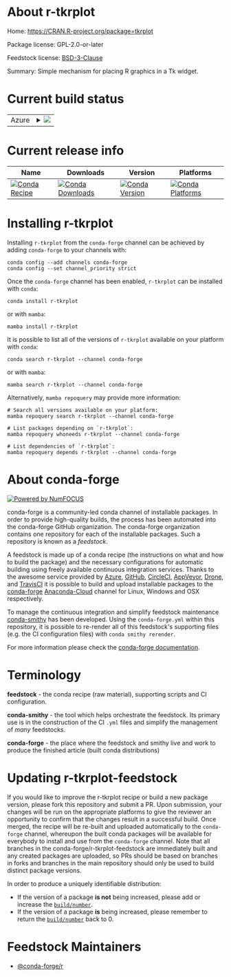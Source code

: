About r-tkrplot
===============

Home: https://CRAN.R-project.org/package=tkrplot

Package license: GPL-2.0-or-later

Feedstock license: [BSD-3-Clause](https://github.com/conda-forge/r-tkrplot-feedstock/blob/main/LICENSE.txt)

Summary: Simple mechanism for placing R graphics in a Tk widget.

Current build status
====================


<table>
    
  <tr>
    <td>Azure</td>
    <td>
      <details>
        <summary>
          <a href="https://dev.azure.com/conda-forge/feedstock-builds/_build/latest?definitionId=2536&branchName=main">
            <img src="https://dev.azure.com/conda-forge/feedstock-builds/_apis/build/status/r-tkrplot-feedstock?branchName=main">
          </a>
        </summary>
        <table>
          <thead><tr><th>Variant</th><th>Status</th></tr></thead>
          <tbody><tr>
              <td>linux_64_r_base4.1</td>
              <td>
                <a href="https://dev.azure.com/conda-forge/feedstock-builds/_build/latest?definitionId=2536&branchName=main">
                  <img src="https://dev.azure.com/conda-forge/feedstock-builds/_apis/build/status/r-tkrplot-feedstock?branchName=main&jobName=linux&configuration=linux_64_r_base4.1" alt="variant">
                </a>
              </td>
            </tr><tr>
              <td>linux_64_r_base4.2</td>
              <td>
                <a href="https://dev.azure.com/conda-forge/feedstock-builds/_build/latest?definitionId=2536&branchName=main">
                  <img src="https://dev.azure.com/conda-forge/feedstock-builds/_apis/build/status/r-tkrplot-feedstock?branchName=main&jobName=linux&configuration=linux_64_r_base4.2" alt="variant">
                </a>
              </td>
            </tr><tr>
              <td>osx_64_r_base4.1</td>
              <td>
                <a href="https://dev.azure.com/conda-forge/feedstock-builds/_build/latest?definitionId=2536&branchName=main">
                  <img src="https://dev.azure.com/conda-forge/feedstock-builds/_apis/build/status/r-tkrplot-feedstock?branchName=main&jobName=osx&configuration=osx_64_r_base4.1" alt="variant">
                </a>
              </td>
            </tr><tr>
              <td>osx_64_r_base4.2</td>
              <td>
                <a href="https://dev.azure.com/conda-forge/feedstock-builds/_build/latest?definitionId=2536&branchName=main">
                  <img src="https://dev.azure.com/conda-forge/feedstock-builds/_apis/build/status/r-tkrplot-feedstock?branchName=main&jobName=osx&configuration=osx_64_r_base4.2" alt="variant">
                </a>
              </td>
            </tr><tr>
              <td>win_64</td>
              <td>
                <a href="https://dev.azure.com/conda-forge/feedstock-builds/_build/latest?definitionId=2536&branchName=main">
                  <img src="https://dev.azure.com/conda-forge/feedstock-builds/_apis/build/status/r-tkrplot-feedstock?branchName=main&jobName=win&configuration=win_64_" alt="variant">
                </a>
              </td>
            </tr>
          </tbody>
        </table>
      </details>
    </td>
  </tr>
</table>

Current release info
====================

| Name | Downloads | Version | Platforms |
| --- | --- | --- | --- |
| [![Conda Recipe](https://img.shields.io/badge/recipe-r--tkrplot-green.svg)](https://anaconda.org/conda-forge/r-tkrplot) | [![Conda Downloads](https://img.shields.io/conda/dn/conda-forge/r-tkrplot.svg)](https://anaconda.org/conda-forge/r-tkrplot) | [![Conda Version](https://img.shields.io/conda/vn/conda-forge/r-tkrplot.svg)](https://anaconda.org/conda-forge/r-tkrplot) | [![Conda Platforms](https://img.shields.io/conda/pn/conda-forge/r-tkrplot.svg)](https://anaconda.org/conda-forge/r-tkrplot) |

Installing r-tkrplot
====================

Installing `r-tkrplot` from the `conda-forge` channel can be achieved by adding `conda-forge` to your channels with:

```
conda config --add channels conda-forge
conda config --set channel_priority strict
```

Once the `conda-forge` channel has been enabled, `r-tkrplot` can be installed with `conda`:

```
conda install r-tkrplot
```

or with `mamba`:

```
mamba install r-tkrplot
```

It is possible to list all of the versions of `r-tkrplot` available on your platform with `conda`:

```
conda search r-tkrplot --channel conda-forge
```

or with `mamba`:

```
mamba search r-tkrplot --channel conda-forge
```

Alternatively, `mamba repoquery` may provide more information:

```
# Search all versions available on your platform:
mamba repoquery search r-tkrplot --channel conda-forge

# List packages depending on `r-tkrplot`:
mamba repoquery whoneeds r-tkrplot --channel conda-forge

# List dependencies of `r-tkrplot`:
mamba repoquery depends r-tkrplot --channel conda-forge
```


About conda-forge
=================

[![Powered by
NumFOCUS](https://img.shields.io/badge/powered%20by-NumFOCUS-orange.svg?style=flat&colorA=E1523D&colorB=007D8A)](https://numfocus.org)

conda-forge is a community-led conda channel of installable packages.
In order to provide high-quality builds, the process has been automated into the
conda-forge GitHub organization. The conda-forge organization contains one repository
for each of the installable packages. Such a repository is known as a *feedstock*.

A feedstock is made up of a conda recipe (the instructions on what and how to build
the package) and the necessary configurations for automatic building using freely
available continuous integration services. Thanks to the awesome service provided by
[Azure](https://azure.microsoft.com/en-us/services/devops/), [GitHub](https://github.com/),
[CircleCI](https://circleci.com/), [AppVeyor](https://www.appveyor.com/),
[Drone](https://cloud.drone.io/welcome), and [TravisCI](https://travis-ci.com/)
it is possible to build and upload installable packages to the
[conda-forge](https://anaconda.org/conda-forge) [Anaconda-Cloud](https://anaconda.org/)
channel for Linux, Windows and OSX respectively.

To manage the continuous integration and simplify feedstock maintenance
[conda-smithy](https://github.com/conda-forge/conda-smithy) has been developed.
Using the ``conda-forge.yml`` within this repository, it is possible to re-render all of
this feedstock's supporting files (e.g. the CI configuration files) with ``conda smithy rerender``.

For more information please check the [conda-forge documentation](https://conda-forge.org/docs/).

Terminology
===========

**feedstock** - the conda recipe (raw material), supporting scripts and CI configuration.

**conda-smithy** - the tool which helps orchestrate the feedstock.
                   Its primary use is in the construction of the CI ``.yml`` files
                   and simplify the management of *many* feedstocks.

**conda-forge** - the place where the feedstock and smithy live and work to
                  produce the finished article (built conda distributions)


Updating r-tkrplot-feedstock
============================

If you would like to improve the r-tkrplot recipe or build a new
package version, please fork this repository and submit a PR. Upon submission,
your changes will be run on the appropriate platforms to give the reviewer an
opportunity to confirm that the changes result in a successful build. Once
merged, the recipe will be re-built and uploaded automatically to the
`conda-forge` channel, whereupon the built conda packages will be available for
everybody to install and use from the `conda-forge` channel.
Note that all branches in the conda-forge/r-tkrplot-feedstock are
immediately built and any created packages are uploaded, so PRs should be based
on branches in forks and branches in the main repository should only be used to
build distinct package versions.

In order to produce a uniquely identifiable distribution:
 * If the version of a package **is not** being increased, please add or increase
   the [``build/number``](https://docs.conda.io/projects/conda-build/en/latest/resources/define-metadata.html#build-number-and-string).
 * If the version of a package **is** being increased, please remember to return
   the [``build/number``](https://docs.conda.io/projects/conda-build/en/latest/resources/define-metadata.html#build-number-and-string)
   back to 0.

Feedstock Maintainers
=====================

* [@conda-forge/r](https://github.com/conda-forge/r/)

